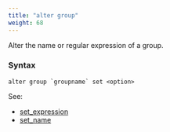 ```yaml
---
title: "alter group"
weight: 68
---
```


Alter the name or regular expression of a group.

### Syntax

	alter group `groupname` set <option>

See:

 - [set_expression](./set_expression)
 - [set_name](./set_name)
